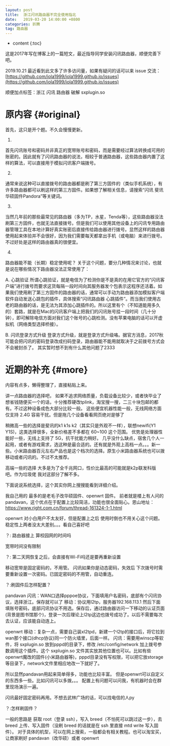 ```yaml
---
layout: post
title:  浙江闪讯路由器不完全使用指北
date:   2019-03-20 14:00:00 +0800
categories: 折腾
tag: 路由器
---
```


* content
{:toc}


这是2017年写在博客上的一篇短文，最近指导同学安装闪讯路由器，顺便完善下吧。

2019.10.21 最近看到此文多了许多访问量，如果有疑问的话可以来 issue 交流： [https://github.com/iola1999/iola1999.github.io/issues](https://github.com/iola1999/iola1999.github.io/issues)

顺便加点标签：浙江 闪讯 路由器 破解 sxplugin.so

原内容			{#original}
====================================

首先，这只是开个题。不久会慢慢更新。

1.
首先闪讯账号和密码并非真正的宽带账号和密码，而是需要经过算法转换成可用的账密的。因此就有了闪讯路由器的说法，相较于普通路由器，这些路由器内置了这样的算法，可以直接用于模拟闪讯客户端拨号。

2.
通常来说这种可以直接拨号的路由器都是刷了第三方固件的（类似手机系统），有许多路由器都可以刷这样的第三方固件。如果想了解相关信息，请搜索“闪讯
斐讯
华硕固件Pandora”等关键词。

3.
当然几年前的那些最常见的路由器（多为TP，水星，Tenda等），这些路由器没法刷第三方固件，也就无法直接拨号。但是我们可以使用其他设备上的闪讯专用路由器管理工具在本地计算好真实账密后直接传给路由器进行拨号。显然这样的路由器使用起来体验并不会很好，因为我们需要每天都拿出手机（或电脑）来进行拨号。不过好处是这样的路由器真的很便宜。

4.
路由器能不能（长期）稳定使用呢？
关于这个问题，要分几种情况来讨论，也就是说在哪些情况下路由器没法正常使用了：

A. 心跳验证
所谓心跳验证，就是电信为了检测你是不是真的在用它官方的“闪讯客户端”进行拨号而要求这货每隔一段时间向其服务器发个包表示这程序还活着。如果我们使用刷了第三方固件的路由器的话，通常可以手动为路由器添加模拟客户端软件自动发送心跳包的插件，具体搜索“闪讯路由器
心跳插件”。而当我们使用古老的路由器的话，是无法为其添加心跳插件的。所以这里有个（不知道能用多久的）套路，就是在Mac的闪讯客户端上把我们的闪讯账号挂一段时间（几十分钟），即可解除电信方面对我们这个账号的心跳检测。没有苹果电脑的话可以开虚拟机（网络类型选择桥接）。

B. 闪讯登录方式升级
登录方式升级，就是登录方式升级咯。据官方消息，2017秋可能会把闪讯的密码登录改成扫码登录，路由器能不能用就取决于之前拨号方式会不会被封杀了。
其实暂时想不到有什么其他问题了2333


近期的补充			{#more}
====================================
内容有点多，懒得整理了，直接粘贴上来。

讲一点路由器的选择吧，
如果不追求网络质量，负载设备比较少，或者快毕业了想省钱随便买一个的话，十分推荐硬改tplink，淘宝搜一搜，二三十块包邮的都有。不过这种设备成色大部分比较一般。
这些便宜机器性能一般，无线网络方面仅支持 2.4G 容易干扰。但是拖几个设备看看网页绝对是够了

稍微高一些的选择是斐讯的k1 k1s k2（其实只是外观不一样），联想newifi(Y1 Y1S)，这类选择很多，全新价格差不多都在 60~100 这个范围。
优势是处理器性能好一些，无线上支持了 5G，抗干扰能力稍好。
几乎没什么缺点，宿舍几个人一起用，或者有游戏需求，选这种是最合适的。还有就是外观上高档一点。。。新一些。小米路由器百元左右产品也是这个档次的选择。原生小米路由器系统也可以拨移动或者闪讯的。不过不太推荐。

高端一些的选择 大多是为了全千兆网口，性价比最高的可能就是k2p联发科版吧。作为垃圾佬 我对这部分了解不多。


下面说说系统选择，这个其实你网上搜搜能看到详细介绍。

我自己用的 最多的是老毛子改华硕固件、openwrt 固件。
前者就是楼上有人问的 pandavan，这个优点在于配置上比较简洁，功能也很全面贴心。恩山地址：
https://www.right.com.cn/forum/thread-161324-1-1.html

openwrt 对小白用户不太友好，但是配置上之后 使用时倒也不用关心这个问题。
稳定性上两者没太大差别。。。看自己喜好吧



？:
路由器接上 算校园网的时间吗

宽带时间没有限制


？:
第二天网恢复之后，会直接有Wi-Fi吗还是要再重新设置

移动宽带是固定密码的，不用管。
闪讯如果你是动态密码，失效后 下次拨号时需要重新设置一次密码。已固定密码的不用管，自动重连。



？:刷固件后怎样配置？

pandavan
闪讯：WAN口选择pppoe协议，下面填用户名密码，底部有个闪讯协议，选择浙江。保存就可以了
移动：协议用l2tp，服务器192.168.113.1 然后下面填账号密码，底部闪讯协议不用选。保存后，通过路由器访问一下移动的认证页面(背景是图书馆那个)，登录一次后理论上l2tp这边也拨号成功了。以后不需要每次去认证，应该能自动连上。

openwrt
移动：复杂一点，需要自己装xl2tpd，新建一个l2tp的接口后，将它拉到wan那个接口(dhcp协议)同一个防火墙里，后面一样。
闪讯：需要用winscp等软件，将 sxplugin.so 放到pppd的目录下，修改 /etc/config/network  加上拨号参数调用这个插件。这个 sxplugin.so 文件其实放其他位置也可以。比如有些openwrt魔改的固件(小米路由器等)，pppd目录没有写权限，可以把它放storage等目录下，network文件里相应地改一下就好了。


所以显然pandavan用起来简单得多，功能也比较丰富。
但是openwrt可以自定义的东西多一些。比如闪讯可以多拨。。。
配置上有问题可以问我，有机器时会在群里现场演示一遍。

闪讯最好固定密码再用。不想去武林广场的话，可以找电信的人py




？:怎样刷固件？

一般的思路是 获取 root（登录 ssh），写入 breed（不怕死可以跳过这一步），去 breed 上传、写入固件（没刷 breed 的话就是在 ssh 里直接 mtd write 写入固件）。
对于具体的机型，可以在网上搜索，一般都会有相关教程。也可以淘宝买，让商家刷好 pandavan（改华硕）或者 openwrt
